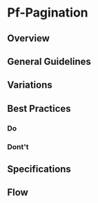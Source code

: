 # Pf-Pagination

## Overview

## General Guidelines

## Variations

## Best Practices

### Do

### Dont't

## Specifications

## Flow
